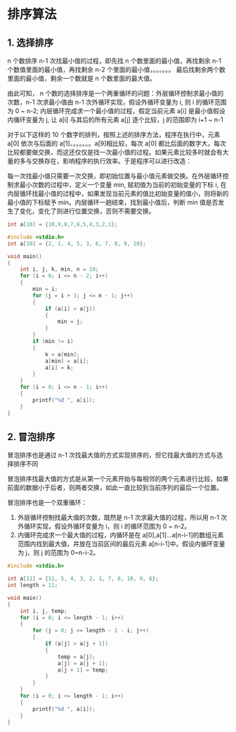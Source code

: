 # 排序算法

## 1. 选择排序

n 个数排序 n-1 次找最小值的过程，即先找 n 个数里面的最小值，再找剩余 n-1 个数值里面的最小值，再找剩余 n-2 个里面的最小值，。。。。。。 最后找剩余两个数里面的最小值，剩余一个数就是 n 个数里面的最大值。

由此可知， n 个数的选择排序是一个两重循环的问题：外层循环控制求最小值的次数，n-1 次求最小值由 n-1 次外循环实现，假设外循环变量为 i, 则 i 的循环范围为 0 ~ n-2; 内层循环完成求一个最小值的过程，假定当前元素 a[i] 是最小值假设内循环变量为 j, 让 a[i] 与其后的所有元素 a[j] 逐个比较，j 的范围即为 i+1 ~ n-1

对于以下这样的 10 个数字的排列，按照上述的排序方法，程序在执行中，元素 a[0] 依次与后面的 a[1]、。。。。。。a[9]相比较，每次 a[0] 都比后面的数字大，每次比较都要做交换，而这还仅仅是找一次最小值的过程。如果元素比较多时就会有大量的多与交换存在，影响程序的执行效率。于是程序可以进行改造：

每一次找最小值只需要一次交换，即初始位置与最小值元素做交换。在外层循环控制求最小次数的过程中，定义一个变量 min, 赋初值为当前的初始变量的下标 i, 在内层循环找最小值的过程中，如果发现当前元素的值比初始变量的值小，则将新的最小值的下标赋予 min。内层循环一趟结束，找到最小值后，判断 min 值是否发生了变化，变化了则进行位置交换，否则不需要交换。

```c
int a[10] = {10,9,8,7,6,5,4,3,2,1};
```

```c
#include <stdio.h>
int a[10] = {2, 1, 4, 5, 3, 6, 7, 8, 9, 10};

void main()
{
    int i, j, k, min, n = 10;
    for (i = 0; i <= n - 2; i++)
    {
        min = i;
        for (j = i + 1; j <= n - 1; j++)
        {
            if (a[i] > a[j])
            {
                min = j;
            }
        }
        if (min != i)
        {
            k = a[min];
            a[min] = a[i];
            a[i] = k;
        }
    }
    for (i = 0; i <= n - 1; i++)
    {
        printf("%d ", a[i]);
    }
}
```

## 2. 冒泡排序

冒泡排序也是通过 n-1 次找最大值的方式实现排序的，但它找最大值的方式与选择排序不同

冒泡排序找最大值的方式是从第一个元素开始与每相邻的两个元素进行比较，如果前面的数据小于后者，则两者交换，如此一直比较到当前序列的最后一个位置。

冒泡排序也是一个双重循环：

1. 外层循环控制找最大值的次数，既然是 n-1 次求最大值的过程，所以用 n-1 次外循环实现，假设外循环变量为 i，则 i 的循环范围为 0 ~ n-2。
2. 内循环完成求一个最大值的过程，内循环是在 a[0],a[1]...a[n-i-1]的数组元素范围内找到最大值，并放在当前区间的最后元素 a[n-i-1]中。假设内循环变量为 j，则 j 的范围为 0~n-i-2。

```c
#include <stdio.h>

int a[11] = {11, 5, 4, 3, 2, 1, 7, 8, 10, 9, 6};
int length = 11;

void main()
{
    int i, j, temp;
    for (i = 0; i <= length - 1; i++)
    {
        for (j = 0; j <= length - 1 - i; j++)
        {
            if (a[j] > a[j + 1])
            {
                temp = a[j];
                a[j] = a[j + 1];
                a[j + 1] = temp;
            }
        }
    }
    for (i = 0; i <= length - 1; i++)
    {
        printf("%d ", a[i]);
    }
}
```
